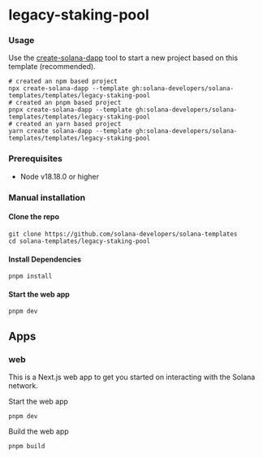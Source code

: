 # legacy-staking-pool

### Usage

Use the [create-solana-dapp](https://github.com/solana-developers/create-solana-dapp) tool to start a new project based
on this template (recommended).

```shell
# created an npm based project
npx create-solana-dapp --template gh:solana-developers/solana-templates/templates/legacy-staking-pool
# created an pnpm based project
pnpx create-solana-dapp --template gh:solana-developers/solana-templates/templates/legacy-staking-pool
# created an yarn based project
yarn create solana-dapp --template gh:solana-developers/solana-templates/templates/legacy-staking-pool
```

### Prerequisites

- Node v18.18.0 or higher

### Manual installation

#### Clone the repo

```shell
git clone https://github.com/solana-developers/solana-templates
cd solana-templates/legacy-staking-pool
```

#### Install Dependencies

```shell
pnpm install
```

#### Start the web app

```
pnpm dev
```

## Apps

### web

This is a Next.js web app to get you started on interacting with the Solana network.

Start the web app

```shell
pnpm dev
```

Build the web app

```shell
pnpm build
```
